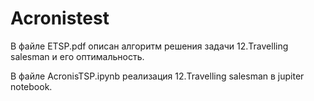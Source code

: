 # Acronistest
В файле ETSP.pdf описан алгоритм решения задачи 12.Travelling salesman и его оптимальность.

В файле AcronisTSP.ipynb реализация 12.Travelling salesman в jupiter notebook.
